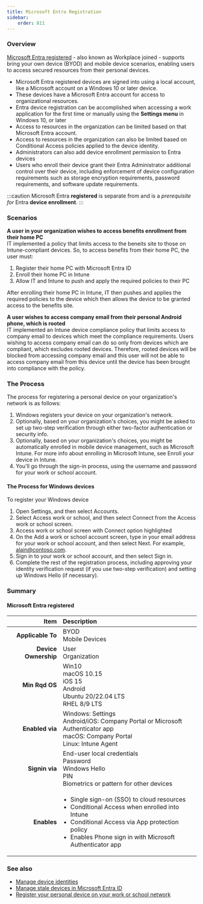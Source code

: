 ```yaml
---
title: Microsoft Entra Registration
sidebar:
    order: 811
---
```


### Overview
[Microsoft Entra registered](https://learn.microsoft.com/en-us/entra/identity/devices/concept-device-registration) - also known as Workplace joined - supports bring your own device (BYOD) and mobile device scenarios, enabling users to access secured resources from their personal devices.

- Microsoft Entra registered devices are signed into using a local account, like a Microsoft account on a Windows 10 or later device.
- These devices have a Microsoft Entra account for access to organizational resources.
- Entra device registration can be accomplished when accessing a work application for the first time or manually using the **Settings menu** in Windows 10, or later
- Access to resources in the organization can be limited based on that Microsoft Entra account.
- Access to resources in the organization can also be limited based on Conditional Access policies applied to the device identity.
- Administrators can also add device enrollment permission to Entra devices
- Users who enroll their device grant their Entra Administrator additional control over their device, including enforcement of device configuration requirements such as storage encryption requirements, password requirements, and software update requirements.

:::caution
Microsoft Entra **registered** is separate from and is a *prerequisite for* Entra **device enrollment**.
:::

### Scenarios
**A user in your organization wishes to access benefits enrollment from their home PC**
<br>
IT implemented a policy that limits access to the beneits site to those on Intune-compliant devices. So, to access benefits from their home PC, the user must:

1. Register their home PC with Microsoft Entra ID
2. Enroll their home PC in Intune
3. Allow IT and Intune to push and apply the required policies to their PC

After enrolling their home PC in Intune, IT then pushes and applies the required policies to the device which then allows the device to be granted access to the benefits site.

**A user wishes to access company email from their personal Android phone, which is rooted**
<br>
IT implemented an Intune device compliance policy that limits access to company email to devices which meet the compliance requirements.  Users wishing to access company email can do so only from devices which are compliant, which excludes rooted devices.  Therefore, rooted devices will be blocked from accessing company email and this user will not be able to access company email from this device until the device has been brought into compliance with the policy.

### The Process
The process for registering a personal device on your organization's network is as follows:
1. Windows registers your device on your organization's network.
2. Optionally, based on your organization's choices, you might be asked to set up two-step verification through either two-factor authentication or security info.
3. Optionally, based on your organization's choices, you might be automatically enrolled in mobile device management, such as Microsoft Intune. For more info about enrolling in Microsoft Intune, see Enroll your device in Intune.
4. You'll go through the sign-in process, using the username and password for your work or school account.

#### The Process for Windows devices
To register your Windows device
1. Open Settings, and then select Accounts.
2. Select Access work or school, and then select Connect from the Access work or school screen.
3. Access work or school screen with Connect option highlighted
4. On the Add a work or school account screen, type in your email address for your work or school account, and then select Next. For example, alain@contoso.com.
5. Sign in to your work or school account, and then select Sign in.
6. Complete the rest of the registration process, including approving your identity verification request (if you use two-step verification) and setting up Windows Hello (if necessary).


### Summary
#### Microsoft Entra registered
| Item | Description |
| ---: | :--- |
| **Applicable To** | BYOD<br /> Mobile Devices |
| **Device Ownership** | User<br />Organization |
| **Min Rqd OS** | Win10<br />macOS 10.15<br />iOS 15<br />Android<br />Ubuntu 20/22.04 LTS<br />RHEL 8/9 LTS |
| **Enabled via** | Windows: Settings<br />Android/iOS: Company Portal or Microsoft Authenticator app<br />macOS: Company Portal<br />Linux:  Intune Agent |
| **Signin via** | End-user local credentials<br />Password<br />Windows Hello<br />PIN<br />Biometrics or pattern for other devices |
| **Enables** | <ul style="padding-left: 2ch;"><li>Single sign-on (SSO) to cloud resources</li><li>Conditional Access when enrolled into Intune</li><li>Conditional Access via App protection policy</li><li>Enables Phone sign in with Microsoft Authenticator app</li></ul> |


### See also
- [Manage device identities](https://learn.microsoft.com/en-us/entra/identity/devices/manage-device-identities)
- [Manage stale devices in Microsoft Entra ID](https://learn.microsoft.com/en-us/entra/identity/devices/manage-stale-devices)
- <a href="https://support.microsoft.com/account-billing/register-your-personal-device-on-your-work-or-school-network-8803dd61-a613-45e3-ae6c-bd1ab25bf8a8" target="_blank">Register your personal device on your work or school network</a>
